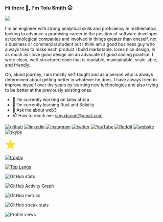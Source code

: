 ### Hi there 👋, I'm Tolu Smith 😌
![](https://res.cloudinary.com/xenerr/image/upload/v1647439605/template_aomqwl.png)

I'm an engineer with strong analytical skills and proficiency in mathematics, looking to advance a promising career in the position of software developer at technological companies and involved
in things greater than oneself. not a business or commercial student but I think am a good business guy who always tries to make each product I build marketable.  loves nice design, In as much as I love good design am an advocate of good coding practice. I write clean, well-structured code that is readable, maintainable, scale-able, and friendly.

Oh, about journey, i am mostly self-taught and as a person who is always determined about getting better in whatever he does. I have always tried to improve myself over the years by learning new technologies and also trying to be better at the previously existing ones.

- 🔭 I’m currently working on talos africa 
- 🌱 I’m currently learning Rust and Solidity 
- 💬 Ask me about web3 
- 📫 How to reach me: smyxbrone@gmail.com 


[<img src='https://cdn.jsdelivr.net/npm/simple-icons@3.0.1/icons/github.svg' alt='github' height='40'>](https://github.com/github.com/bhnybrohn)  [<img src='https://cdn.jsdelivr.net/npm/simple-icons@3.0.1/icons/linkedin.svg' alt='linkedin' height='40'>](https://www.linkedin.com/in/https://www.linkedin.com/in/tolu-smith-3b1a4ab1//)  [<img src='https://cdn.jsdelivr.net/npm/simple-icons@3.0.1/icons/instagram.svg' alt='instagram' height='40'>](https://www.instagram.com/instagram.com/bhnybrohn/)  [<img src='https://cdn.jsdelivr.net/npm/simple-icons@3.0.1/icons/twitter.svg' alt='twitter' height='40'>](https://twitter.com/twiiter.com/bhnybrohn)  [<img src='https://cdn.jsdelivr.net/npm/simple-icons@3.0.1/icons/youtube.svg' alt='YouTube' height='40'>](https://www.youtube.com/channel/https://www.youtube.com/channel/UCcqioxo6QT8cFQ9-rq0EUUA)  [<img src='https://cdn.jsdelivr.net/npm/simple-icons@3.0.1/icons/reddit.svg' alt='Reddit' height='40'>](https://www.reddit.com/user/reddit.com/_alphashadow)  [<img src='https://cdn.jsdelivr.net/npm/simple-icons@3.0.1/icons/icloud.svg' alt='website' height='40'>](https://www.notion.so/Resume-ad85ec177f02441bbc557526b11abf23)  [<img src='https://cdn.jsdelivr.net/npm/simple-icons@3.0.1/icons/skype.svg' alt='skype' height='40'>](https://join.skype.com/invite/f0gZxzea0uHJ)  

<a href='https://stars.github.com/'><img src='https://raw.githubusercontent.com/acervenky/animated-github-badges/master/assets/starbadge.gif' width='35' height='35'></a> 

[![trophy](https://github-profile-trophy.vercel.app/?username=github.com/bhnybrohn)](https://github.com/ryo-ma/github-profile-trophy)

[![Top Langs](https://github-readme-stats.vercel.app/api/top-langs/?username=github.com/bhnybrohn)](https://github.com/anuraghazra/github-readme-stats)

![GitHub stats](https://github-readme-stats.vercel.app/api?username=github.com/bhnybrohn&show_icons=true)  

![GitHub Activity Graph](https://activity-graph.herokuapp.com/graph?username=github.com/bhnybrohn)  

![GitHub metrics](https://metrics.lecoq.io/github.com/bhnybrohn)  

![GitHub streak stats](https://github-readme-streak-stats.herokuapp.com/?user=github.com/bhnybrohn)  

![Profile views](https://gpvc.arturio.dev/github.com/bhnybrohn)  
